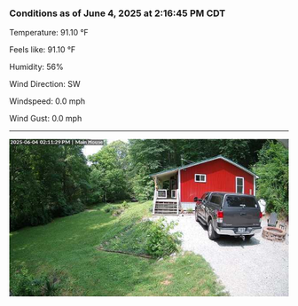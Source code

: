 ### Conditions as of June 4, 2025 at 2:16:45 PM CDT 

Temperature: 91.10 &deg;F

Feels like: 91.10 &deg;F

Humidity: 56%

Wind Direction: SW

Windspeed: 0.0 mph

Wind Gust: 0.0 mph

---

<img src="./images/latest.jpeg"/>

